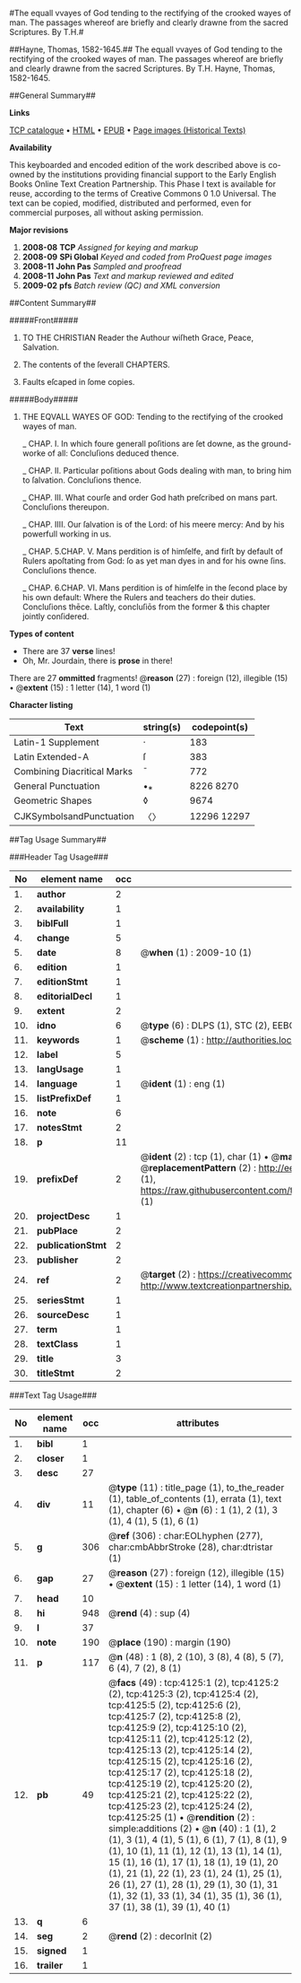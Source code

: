 #The equall vvayes of God tending to the rectifying of the crooked wayes of man. The passages whereof are briefly and clearly drawne from the sacred Scriptures. By T.H.#

##Hayne, Thomas, 1582-1645.##
The equall vvayes of God tending to the rectifying of the crooked wayes of man. The passages whereof are briefly and clearly drawne from the sacred Scriptures. By T.H.
Hayne, Thomas, 1582-1645.

##General Summary##

**Links**

[TCP catalogue](http://www.ota.ox.ac.uk/tcp/)  • 
[HTML](http://tei.it.ox.ac.uk/tcp/Texts-HTML/free/A02/A02837.html)  • 
[EPUB](http://tei.it.ox.ac.uk/tcp/Texts-EPUB/free/A02/A02837.epub) • 
[Page images (Historical Texts)](https://data.historicaltexts.jisc.ac.uk/view?pubId=eebo-99839682e&pageId=eebo-99839682e-4125-1)

**Availability**

This keyboarded and encoded edition of the
	       work described above is co-owned by the institutions
	       providing financial support to the Early English Books
	       Online Text Creation Partnership. This Phase I text is
	       available for reuse, according to the terms of Creative
	       Commons 0 1.0 Universal. The text can be copied,
	       modified, distributed and performed, even for
	       commercial purposes, all without asking permission.

**Major revisions**

1. __2008-08__ __TCP__ *Assigned for keying and markup*
1. __2008-09__ __SPi Global__ *Keyed and coded from ProQuest page images*
1. __2008-11__ __John Pas__ *Sampled and proofread*
1. __2008-11__ __John Pas__ *Text and markup reviewed and edited*
1. __2009-02__ __pfs__ *Batch review (QC) and XML conversion*

##Content Summary##

#####Front#####

1. TO THE CHRISTIAN Reader the Authour wiſheth Grace, Peace, Salvation.

1. The contents of the ſeverall CHAPTERS.

1. Faults eſcaped in ſome copies.

#####Body#####

1. THE EQVALL WAYES OF GOD: Tending to the rectifying of the crooked wayes of man.

    _ CHAP. I. In which foure generall poſitions are ſet downe, as the ground-worke of all: Concluſions deduced thence.

    _ CHAP. II. Particular poſitions about Gods dealing with man, to bring him to ſalvation. Concluſions thence.

    _ CHAP. III. What courſe and order God hath preſcribed on mans part. Concluſions thereupon.

    _ CHAP. IIII. Our ſalvation is of the Lord: of his meere mercy: And by his powerfull working in us.

    _ CHAP. 5.CHAP. V. Mans perdition is of himſelfe, and firſt by default of Rulers apoſtating from God: ſo as yet man dyes in and for his owne ſins. Concluſions thence.

    _ CHAP. 6.CHAP. VI. Mans perdition is of himſelfe in the ſecond place by his own default: Where the Rulers and teachers do their duties. Concluſions thēce. Laſtly, concluſiōs from the former & this chapter jointly conſidered.

**Types of content**

  * There are 37 **verse** lines!
  * Oh, Mr. Jourdain, there is **prose** in there!

There are 27 **ommitted** fragments! 
 @__reason__ (27) : foreign (12), illegible (15)  •  @__extent__ (15) : 1 letter (14), 1 word (1)

**Character listing**


|Text|string(s)|codepoint(s)|
|---|---|---|
|Latin-1 Supplement|·|183|
|Latin Extended-A|ſ|383|
|Combining             Diacritical Marks|̄|772|
|General Punctuation|•⁎|8226 8270|
|Geometric Shapes|◊|9674|
|CJKSymbolsandPunctuation|〈〉|12296 12297|

##Tag Usage Summary##

###Header Tag Usage###

|No|element name|occ|attributes|
|---|---|---|---|
|1.|__author__|2||
|2.|__availability__|1||
|3.|__biblFull__|1||
|4.|__change__|5||
|5.|__date__|8| @__when__ (1) : 2009-10 (1)|
|6.|__edition__|1||
|7.|__editionStmt__|1||
|8.|__editorialDecl__|1||
|9.|__extent__|2||
|10.|__idno__|6| @__type__ (6) : DLPS (1), STC (2), EEBO-CITATION (1), PROQUEST (1), VID (1)|
|11.|__keywords__|1| @__scheme__ (1) : http://authorities.loc.gov/ (1)|
|12.|__label__|5||
|13.|__langUsage__|1||
|14.|__language__|1| @__ident__ (1) : eng (1)|
|15.|__listPrefixDef__|1||
|16.|__note__|6||
|17.|__notesStmt__|2||
|18.|__p__|11||
|19.|__prefixDef__|2| @__ident__ (2) : tcp (1), char (1)  •  @__matchPattern__ (2) : ([0-9\-]+):([0-9IVX]+) (1), (.+) (1)  •  @__replacementPattern__ (2) : http://eebo.chadwyck.com/downloadtiff?vid=$1&page=$2 (1), https://raw.githubusercontent.com/textcreationpartnership/Texts/master/tcpchars.xml#$1 (1)|
|20.|__projectDesc__|1||
|21.|__pubPlace__|2||
|22.|__publicationStmt__|2||
|23.|__publisher__|2||
|24.|__ref__|2| @__target__ (2) : https://creativecommons.org/publicdomain/zero/1.0/ (1), http://www.textcreationpartnership.org/docs/. (1)|
|25.|__seriesStmt__|1||
|26.|__sourceDesc__|1||
|27.|__term__|1||
|28.|__textClass__|1||
|29.|__title__|3||
|30.|__titleStmt__|2||


###Text Tag Usage###

|No|element name|occ|attributes|
|---|---|---|---|
|1.|__bibl__|1||
|2.|__closer__|1||
|3.|__desc__|27||
|4.|__div__|11| @__type__ (11) : title_page (1), to_the_reader (1), table_of_contents (1), errata (1), text (1), chapter (6)  •  @__n__ (6) : 1 (1), 2 (1), 3 (1), 4 (1), 5 (1), 6 (1)|
|5.|__g__|306| @__ref__ (306) : char:EOLhyphen (277), char:cmbAbbrStroke (28), char:dtristar (1)|
|6.|__gap__|27| @__reason__ (27) : foreign (12), illegible (15)  •  @__extent__ (15) : 1 letter (14), 1 word (1)|
|7.|__head__|10||
|8.|__hi__|948| @__rend__ (4) : sup (4)|
|9.|__l__|37||
|10.|__note__|190| @__place__ (190) : margin (190)|
|11.|__p__|117| @__n__ (48) : 1 (8), 2 (10), 3 (8), 4 (8), 5 (7), 6 (4), 7 (2), 8 (1)|
|12.|__pb__|49| @__facs__ (49) : tcp:4125:1 (2), tcp:4125:2 (2), tcp:4125:3 (2), tcp:4125:4 (2), tcp:4125:5 (2), tcp:4125:6 (2), tcp:4125:7 (2), tcp:4125:8 (2), tcp:4125:9 (2), tcp:4125:10 (2), tcp:4125:11 (2), tcp:4125:12 (2), tcp:4125:13 (2), tcp:4125:14 (2), tcp:4125:15 (2), tcp:4125:16 (2), tcp:4125:17 (2), tcp:4125:18 (2), tcp:4125:19 (2), tcp:4125:20 (2), tcp:4125:21 (2), tcp:4125:22 (2), tcp:4125:23 (2), tcp:4125:24 (2), tcp:4125:25 (1)  •  @__rendition__ (2) : simple:additions (2)  •  @__n__ (40) : 1 (1), 2 (1), 3 (1), 4 (1), 5 (1), 6 (1), 7 (1), 8 (1), 9 (1), 10 (1), 11 (1), 12 (1), 13 (1), 14 (1), 15 (1), 16 (1), 17 (1), 18 (1), 19 (1), 20 (1), 21 (1), 22 (1), 23 (1), 24 (1), 25 (1), 26 (1), 27 (1), 28 (1), 29 (1), 30 (1), 31 (1), 32 (1), 33 (1), 34 (1), 35 (1), 36 (1), 37 (1), 38 (1), 39 (1), 40 (1)|
|13.|__q__|6||
|14.|__seg__|2| @__rend__ (2) : decorInit (2)|
|15.|__signed__|1||
|16.|__trailer__|1||
